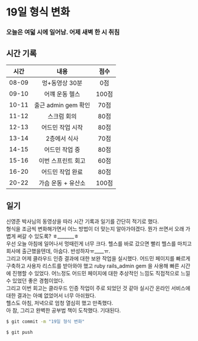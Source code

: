 # 19일 형식 변화

### 오늘은 여덟 시에 일어남. 어제 새벽 한 시 취침

## 시간 기록 

|시간|내용|점수|
|:---:|:---:|:---:|
|08-09|멍+동영상 30분|0점|
|09-10|어꺠 운동 헬스|100점|
|10-11|출근 admin gem 확인|70점|
|11-12|스크럼 회의|80점|
|12-13|어드민 작업 시작|80점|
|13-14|2층에서 식사|70점|
|14-15|어드민 작업 중|80점|
|15-16|이번 스프린트 회고|60점|
|16-20|어드민 작업 완료|80점|
|20-22|가슴 운동 + 유산소|100점|

## 일기
신영준 박사님의 동영상을 따라 시간 기록과 일기를 간단히 적기로 했다.  
형식을 조금씩 변화해가면서 어느 방법이 더 맞는지 알아가야겠다.  뭔가 쓰면서 오래 가볍게 써갈 수 있도록? ㅎ_______ㅎ  
우선 오늘 아침에 일어나서 멍때린게 너무 크다. 헬스를 바로 갔으면 빨리 헬스를 마치고 회사에 출근했을텐데, 아숩다. 반성하자ㅠ____ㅠ.  
그리고 어제 클라우드 인증 결과에 대한 보완 작업을 실시했다. 어드민 페이지를 빠르게 구축하고 사용자 리스트를 받아와야 했고 ruby rails_admin gem 을 사용해 빠른 시간에 진행할 수 있었다. 어느정도 어드민 페이지에 대한 추상적인 느낌도 직접적으로 느낄 수 있었던 좋은 경험이었다.  
그리고 이번 회고는 클라우드 인증 작업이 주로 되었던 것 같아 실시간 온라인 서비스에 대한 결과는 아예 없었어서 너무 아쉬웠다.  
헬스도 아침, 저녁으로 엄청 열심히 했고 만족했다.  
아 참, 그리고 완벽한 공부법 책이 도착했다. 기대된다.

```bash
$ git commit -m "19일 형식 변화"

$ git push
```
